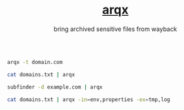 <h1 align="center">
  <a href="https://github.com/1hehaq/hacks/tree/main/arqx">arqx</a>
</h1>

<p align="center">bring archived sensitive files from wayback</p>

<br>
<br>

```bash
arqx -t domain.com
```
```bash
cat domains.txt | arqx
```
```bash
subfinder -d example.com | arqx
```
```bash
cat domains.txt | arqx -in=env,properties -ex=tmp,log
```
